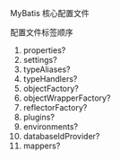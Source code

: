 MyBatis 核心配置文件

配置文件标签顺序

1. properties?
2. settings? 
3. typeAliases? 
4. typeHandlers? 
5. objectFactory? 
6. objectWrapperFactory? 
7. reflectorFactory? 
8. plugins? 
9. environments? 
10. databaseIdProvider? 
11. mappers?